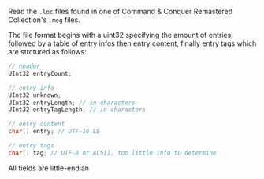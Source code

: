 Read the `.loc` files found in one of Command & Conquer Remastered Collection's `.meg` files.

The file format begins with a uint32 specifying the amount of entries, followed by a table of entry infos then entry content, finally entry tags which are strctured as follows:

```cs
// header
UInt32 entryCount;

// entry info
UInt32 unknown;
UInt32 entryLength; // in characters
UInt32 entryTagLength; // in characters

// entry content
char[] entry; // UTF-16 LE

// entry tags
char[] tag; // UTF-8 or ACSII, too little info to determine
```

All fields are little-endian
